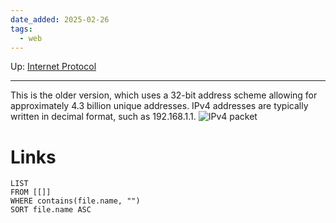 ```yaml
---
date_added: 2025-02-26
tags:
  - web
---
```

Up: [Internet Protocol](Internet%20Protocol.md)
___
 This is the older version, which uses a 32-bit address scheme allowing for approximately 4.3 billion unique addresses. IPv4 addresses are typically written in decimal format, such as 192.168.1.1.
![IPv4 packet](Pasted%20image%2020250226060250.png)
# Links
```dataview
LIST
FROM [[]]
WHERE contains(file.name, "")
SORT file.name ASC
```
